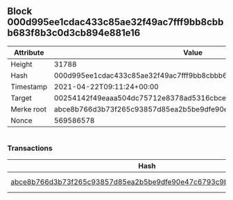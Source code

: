 ## Block 000d995ee1cdac433c85ae32f49ac7fff9bb8cbbb683f8b3c0d3cb894e881e16

Attribute | Value
--- | ---
Height | 31788
Hash | 000d995ee1cdac433c85ae32f49ac7fff9bb8cbbb683f8b3c0d3cb894e881e16
Timestamp | 2021-04-22T09:11:24+00:00
Target | 00254142f49eaaa504dc75712e8378ad5316cbcead634704b3734b6271167cc4
Merke root | abce8b766d3b73f265c93857d85ea2b5be9dfe90e47c6793c9bafd7379656d1d
Nonce | 569586578

```

```

### Transactions

Hash | Amount
--- | ---
[abce8b766d3b73f265c93857d85ea2b5be9dfe90e47c6793c9bafd7379656d1d](abce8b766d3b73f265c93857d85ea2b5be9dfe90e47c6793c9bafd7379656d1d.md) | 10.00000000 SKEPTI 
